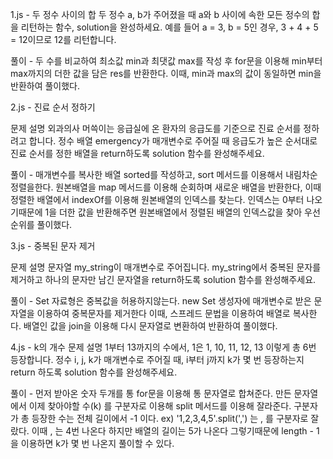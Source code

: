 1.js - 두 정수 사이의 합
두 정수 a, b가 주어졌을 때 a와 b 사이에 속한 모든 정수의 합을 리턴하는 함수, solution을 완성하세요.
예를 들어 a = 3, b = 5인 경우, 3 + 4 + 5 = 12이므로 12를 리턴합니다.

풀이 - 두 수를 비교하여 최소값 min과 최댓값 max를 작성 후 for문을 이용해 min부터 max까지의 더한 값을 담은 res를 반환한다.
이때, min과 max의 값이 동일하면 min을 반환하여 풀이했다.

2.js - 진료 순서 정하기

문제 설명
외과의사 머쓱이는 응급실에 온 환자의 응급도를 기준으로 진료 순서를 정하려고 합니다. 정수 배열 emergency가 매개변수로 주어질 때 응급도가 높은 순서대로 진료 순서를 정한 배열을 return하도록 solution 함수를 완성해주세요.

풀이 - 매개변수를 복사한 배열 sorted를 작성하고, sort 메서드를 이용해서 내림차순 정렬을한다.
      원본배열을 map 메서드를 이용해 순회하며 새로운 배열을 반환한다, 이때 정렬한 배열에서 indexOf를 이용해 원본배열의 인덱스를 찾는다.
      인덱스는 0부터 나오기때문에 1을 더한 값을 반환해주면 원본배열에서 정렬된 배열의 인덱스값을 찾아 우선순위를 풀이했다.

3.js - 중복된 문자 제거

문제 설명
문자열 my_string이 매개변수로 주어집니다. my_string에서 중복된 문자를 제거하고 하나의 문자만 남긴 문자열을 return하도록 solution 함수를 완성해주세요.

풀이 - Set 자료형은 중복값을 허용하지않는다. new Set 생성자에 매개변수로 받은 문자열을 이용하여 중복문자를 제거한다 이때, 스프레드 문법을 이용하여 배열로     복사한다. 배열인 값을 join을 이용해 다시 문자열로 변환하여 반환하여 풀이했다.
      
4.js - k의 개수
문제 설명
1부터 13까지의 수에서, 1은 1, 10, 11, 12, 13 이렇게 총 6번 등장합니다. 정수 i, j, k가 매개변수로 주어질 때, i부터 j까지 k가 몇 번 등장하는지 return 하도록 solution 함수를 완성해주세요.

풀이 - 먼저 받아온 숫자 두개를 통 for문을 이용해 통 문자열로 합쳐준다.
      만든 문자열에서 이제 찾아야할 수(k) 를 구분자로 이용해 split 메서드를 이용해 잘라준다.
      구분자가 총 등장한 수는 전체 길이에서 -1 이다.
      ex) '1,2,3,4,5'.split(',') 는 , 를 구분자로 잘랐다.
      이때 , 는 4번 나온다 하지만 배열의 길이는 5가 나온다
      그렇기때문에 length - 1 을 이용하면 k가 몇 번 나온지 풀이할 수 있다.